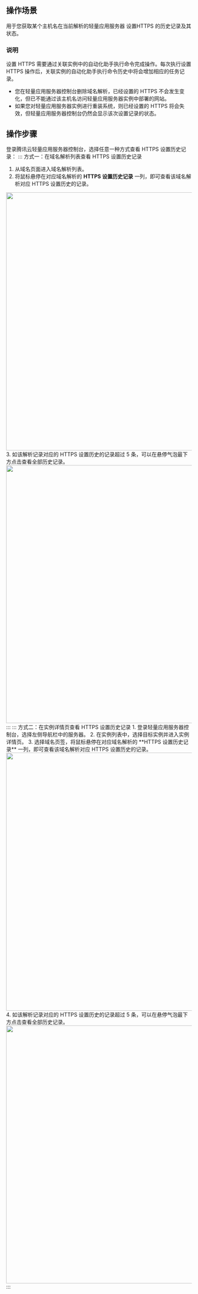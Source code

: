 ## 操作场景
用于您获取某个主机名在当前解析的轻量应用服务器 设置HTTPS 的历史记录及其状态。
### 说明
设置 HTTPS 需要通过关联实例中的自动化助手执行命令完成操作。每次执行设置 HTTPS 操作后，关联实例的自动化助手执行命令历史中将会增加相应的任务记录。
<dx-alert infotype="notice" title="">
- 您在轻量应用服务器控制台删除域名解析，已经设置的 HTTPS 不会发生变化，但已不能通过该主机名访问轻量应用服务器实例中部署的网站。
-  如果您对轻量应用服务器实例进行重装系统，则已经设置的 HTTPS 将会失效，但轻量应用服务器控制台仍然会显示该次设置记录的状态。
</dx-alert>

## 操作步骤
登录腾讯云轻量应用服务器控制台，选择任意一种方式查看 HTTPS 设置历史记录：
<dx-tabs>
::: 方式一：在域名解析列表查看 HTTPS 设置历史记录
1. 从域名页面进入域名解析列表。
2. 将鼠标悬停在对应域名解析的 **HTTPS 设置历史记录** 一列，即可查看该域名解析对应 HTTPS 设置历史的记录。
 <img style="width:700px; max-width: inherit;" src="https://qcloudimg.tencent-cloud.cn/raw/51c3fd04fc0b4ba683fe8e644c1c8baf.png" />
3. 如该解析记录对应的 HTTPS 设置历史的记录超过 5 条，可以在悬停气泡最下方点击查看全部历史记录。
 <img style="width:700px; max-width: inherit;" src="https://qcloudimg.tencent-cloud.cn/raw/8004e2355f562acc1a435b3b507368ac.png" />
:::
::: 方式二：在实例详情页查看 HTTPS 设置历史记录
1.  登录轻量应用服务器控制台，选择左侧导航栏中的服务器。
2. 在实例列表中，选择目标实例并进入实例详情页。
3. 选择域名页签，将鼠标悬停在对应域名解析的 **HTTPS 设置历史记录** 一列，即可查看该域名解析对应 HTTPS 设置历史的记录。
 <img style="width:700px; max-width: inherit;" src="https://qcloudimg.tencent-cloud.cn/raw/d87a763612d4cd736c0280d0fe703015.png" />
4. 如该解析记录对应的 HTTPS 设置历史的记录超过 5 条，可以在悬停气泡最下方点击查看全部历史记录。
 <img style="width:700px; max-width: inherit;" src="https://qcloudimg.tencent-cloud.cn/raw/ee647c959010e0f9703a7a61db2593ea.png" />
:::
</dx-tabs>
